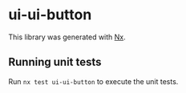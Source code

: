 # ui-ui-button

This library was generated with [Nx](https://nx.dev).

## Running unit tests

Run `nx test ui-ui-button` to execute the unit tests.

